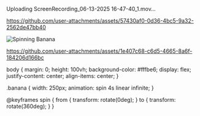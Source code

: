

Uploading ScreenRecording_06-13-2025 16-47-40_1.mov…



https://github.com/user-attachments/assets/57430af0-0d36-4bc5-9a32-2562de47bb40

<!DOCTYPE html>
<html lang="en">
<head>
  <meta charset="UTF-8" />
  <title>Bananitska 🍌</title>
  <link rel="stylesheet" href="style.css" />
</head>
<body>
  <img src="banana.png" alt="Spinning Banana" class="banana" />
</body>
</html>

https://github.com/user-attachments/assets/1e407c68-c6d5-4665-8a6f-184206d166bc

body {
  margin: 0;
  height: 100vh;
  background-color: #fffbe6;
  display: flex;
  justify-content: center;
  align-items: center;
}

.banana {
  width: 250px;
  animation: spin 4s linear infinite;
}

@keyframes spin {
  from { transform: rotate(0deg); }
  to { transform: rotate(360deg); }
}

<!--
**bananitska/bananitska** is a ✨ _special_ ✨ repository because its `README.md` (this file) appears on your GitHub profile.

Here are some ideas to get you started:

- 🔭 I’m currently working on ...
- 🌱 I’m currently learning ...
- 👯 I’m looking to collaborate on ...
- 🤔 I’m looking for help with ...
- 💬 Ask me about ...
- 📫 How to reach me: ...
- 😄 Pronouns: ...
- ⚡ Fun fact: ...
-->
